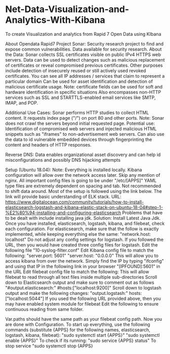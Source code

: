 # Net-Data-Visualization-and-Analytics-With-Kibana
To create Visualization and analytics from Rapid 7 Open Data using KIbana

About Opendata Rapid7 Project Sonar:
Security research project to find and expose common vulnerabilities.
Data available for security research.
About the Data:
Sonar collects SSL certificates visible on public IPv4 HTTPS web servers.
Data can be used to detect changes such as malicious replacement of certificates or reveal compromised previous certificates.
Other purposes include detection of insecurely reused or still actively used revoked certificates.
You can see all IP addresses / services that claim to represent a particular domain
Can be used for asset identification and detection of malicious certificate usage.
Note: certificate fields can be used for soft and hardware identification in specific situations
Also encompasses non-HTTP services such as SSL and STARTTLS-enabled email services like SMTP, IMAP, and POP.


Additional Use Cases:
Sonar performs HTTP studies to collect HTML content. It requests index page ("/") on port 80 and other ports.
Note: Sonar does not crawl the servers beyond initial requested page.
Potential use: Identification of compromised web servers and injected malicious HTML snippets such as "iframes" to non-advertisement web servers.
Can also use the data to id vulnerable embedded devices through fingerprinting the content and headers of HTTP responses.


Reverse DNS:
Data enables organizational asset discovery and can help id misconfigurations and possibly DNS hijacking attempts

Setup (Ubuntu 18.04):
Note: Everything is installed locally. Kibana configuration will allow over the network access later. Skip any mention of nginx. All important config files is going to be under "/etc/[APPS]"
YAML type files are extremely dependent on spacing and tab. Not recommended to shift data around.
Most of the setup is followed using the link below. The link will provide basic understanding of ELK stack.
URL: https://www.digitalocean.com/community/tutorials/how-to-install-elasticsearch-logstash-and-kibana-elastic-stack-on-ubuntu-18-04#step-1-%E2%80%94-installing-and-configuring-elasticsearch
Problems that have to be dealt with include installing java jdk.
Solution: Install Latest Java Jdk.
Once you have installed, elasticsearch, logstash, kibana, and filebeat, check each configuration.
For elasticsearch, make sure that the follow is exactly implemented, while keeping everything else the same:
"network.host: localhost"
 Do not adjust any config settings for logstash. If you followed the URL, then you would have created three config files for logstash. Edit the following file "10-syslog-filter.conf"
Edit Kibana config file to match the following:
"server.port: 5601"
"server.host: "0.0.0.0"
This will allow you to access kibana from over the network. Simply find the IP by typing "ifconfig" and using that IP in the following link in your browser
"[IPFOUND]:5601" in the URL
 Edit filebeat config file to match the following:
This will allow filebeat to read through all text files inside multiple sub-directories
Scroll down to Elasticsearch output and make sure to comment out as follows
"#output.elasticsearch:"
#hosts:["localhost:9200]"
Scroll down to logstash output and make the following changes:
"output.logstash:"
hosts: ["localhost:5044"]
If you used the following URL provided above, then you may have enabled system module for filebeat
Edit the following to ensure continuous reading from same folder.

Var.paths should have the same path as your filebeat config path.
Now you are done with Configuration. To start up everything, use the following commands (substitute {APPS} for the following names, elasticsearch, logstash, kibana, filebeat):
"sudo systemctl start {APPS}"
"sudo systemctl enable {APPS}"
To check if its running:
"sudo service {APPS} status"
To stop service
"sudo systemctl stop {APPS}
